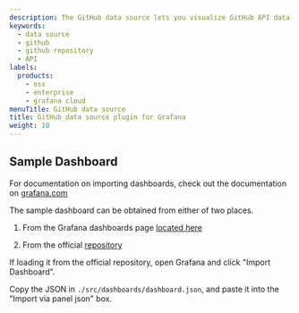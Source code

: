```yaml
---
description: The GitHub data source lets you visualize GitHub API data in Grafana dashboards.
keywords:
  - data source
  - github
  - github repository
  - API
labels:
  products:
    - oss
    - enterprise
    - grafana cloud
menuTitle: GitHub data source
title: GitHub data source plugin for Grafana
weight: 10
---
```


## Sample Dashboard

For documentation on importing dashboards, check out the documentation on [grafana.com](https://grafana.com/docs/grafana/latest/reference/export_import/#importing-a-dashboard)

The sample dashboard can be obtained from either of two places.

1. From the Grafana dashboards page [located here](https://grafana.com/grafana/dashboards/14000)

2. From the official [repository](https://github.com/grafana/github-datasource/)

If loading it from the official repository, open Grafana and click "Import Dashboard".

Copy the JSON in `./src/dashboards/dashboard.json`, and paste it into the "Import via panel json" box.
